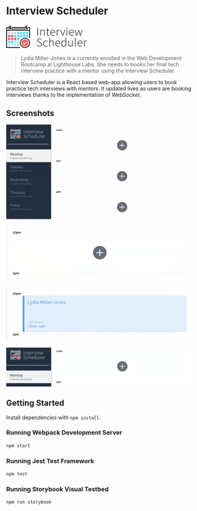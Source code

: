 # Interview Scheduler
![logo]
>  Lydia Miller-Jones is a currently enrolled in the Web Development Bootcamp at Lighthouse Labs. She needs to books her final tech interview practice with a mentor using the Interview Scheduler.

Interview Scheduler is a React based web-app allowing users to book practice tech interviews with mentors. It updated lives as users are booking interviews thanks to the implementation of WebSocket.

## Screenshots
![UI][new_appointment]

![Booking an interview][booking_interview]

![Canceling an interview][canceling_interview]

![Live Update][live_update]


[booking_interview]: ./docs/booking_interview.gif
[canceling_interview]: ./docs/canceling_interview.gif
[live_update]: ./docs/live_update.gif
[navbar]: ./docs/navbar.gif
[new_appointment]: ./docs/new_appointment.gif
[logo]: ./docs/logo.png

## Getting Started

Install dependencies with `npm install`.

### Running Webpack Development Server

```sh
npm start
```

### Running Jest Test Framework

```sh
npm test
```

### Running Storybook Visual Testbed

```sh
npm run storybook
```

